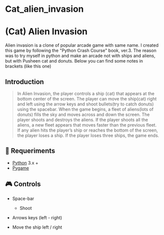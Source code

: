 # Cat_alien_invasion

# (Cat) Alien Invasion
Alien invasion is a clone of popular arcade game with same name.
I created this game by following the "Python Crash Course" book, ver.3. 
The reason was to try myself in python and make an arcade not with ships
and aliens, but with Pusheen cat and donuts. Below you can find some notes
in brackets (like this one) 

##  Introduction
> In Alien Invasion, the player controls a ship (cat) that appears at
the bottom center of the screen. The player can move the ship(cat)
right and left using the arrow keys and shoot bullets(try to catch donuts) using the
spacebar. When the game begins, a fleet of aliens(lots of donuts) fills the sky
and moves across and down the screen. The player shoots and
destroys the aliens. If the player shoots all the aliens, a new fleet
appears that moves faster than the previous fleet. If any alien hits
the player’s ship or reaches the bottom of the screen, the player
loses a ship. If the player loses three ships, the game ends.

## 🔧 Requeriments
- [Python](https://www.python.org/) 3.x +
- [Pygame](https://www.pygame.org/)

## :video_game: Controls

- Space-bar
  - Shoot

- Arrows keys (left - right)
- Move the ship left / right

